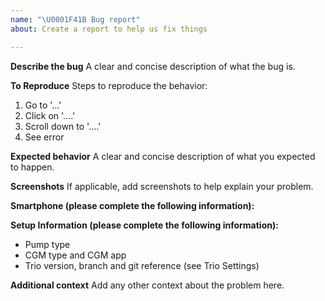 ```yaml
---
name: "\U0001F41B Bug report"
about: Create a report to help us fix things

---
```


**Describe the bug**
A clear and concise description of what the bug is.

**To Reproduce**
Steps to reproduce the behavior:
1. Go to '...'
2. Click on '....'
3. Scroll down to '....'
4. See error

**Expected behavior**
A clear and concise description of what you expected to happen.

**Screenshots**
If applicable, add screenshots to help explain your problem.

**Smartphone (please complete the following information):**

**Setup Information (please complete the following information):**
* Pump type
* CGM type and CGM app
* Trio version, branch and git reference (see Trio Settings)

**Additional context**
Add any other context about the problem here.
